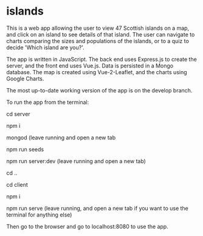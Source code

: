 # islands

This is a web app allowing the user to view 47 Scottish islands on a map, and click on an island to see details of that island.
The user can navigate to charts comparing the sizes and populations of the islands, or to a quiz to decide 'Which island are you?'.

The app is written in JavaScript. The back end uses Express.js to create the server, and the front end uses Vue.js.
Data is persisted in a Mongo database. The map is created using Vue-2-Leaflet, and the charts using Google Charts.

The most up-to-date working version of the app is on the develop branch.

To run the app from the terminal:

cd server

npm i

mongod (leave running and open a new tab

npm run seeds

npm run server:dev (leave running and open a new tab)

cd ..

cd client

npm i

npm run serve (leave running, and open a new tab if you want to use the terminal for anything else)

Then go to the browser and go to localhost:8080 to use the app.
